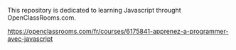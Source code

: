 This repository is dedicated to learning Javascript throught OpenClassRooms.com.

https://openclassrooms.com/fr/courses/6175841-apprenez-a-programmer-avec-javascript
